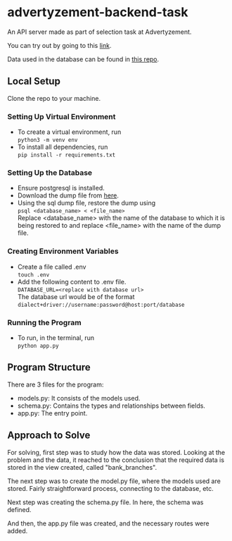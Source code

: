 # advertyzement-backend-task

An API server made as part of selection task at Advertyzement.

You can try out by going to this [link](https://advertyzement-backend-task.herokuapp.com/gql).

Data used in the database can be found in [this repo](https://github.com/Amanskywalker/indian_banks).

## Local Setup

Clone the repo to your machine.

### Setting Up Virtual Environment

* To create a virtual environment, run \
`python3 -m venv env`
* To install all dependencies, run \
`pip install -r requirements.txt`

### Setting Up the Database

* Ensure postgresql is installed. 
* Download the dump file from [here](https://github.com/Amanskywalker/indian_banks).
* Using the sql dump file, restore the dump using \
`psql <database_name> < <file_name>` \
Replace <database_name> with the name of the database to which it is being restored to and replace <file_name> with the name of the dump file.

### Creating Environment Variables

* Create a file called .env \
`touch .env`
* Add the following content to .env file. \
`DATABASE_URL=<replace with database url>` \
The database url would be of the format \
`dialect+driver://username:password@host:port/database`

### Running the Program

* To run, in the terminal, run \
`python app.py`

## Program Structure

There are 3 files for the program: 
* models.py: It consists of the models used.
* schema.py: Contains the types and relationships between fields.
* app.py: The entry point.

## Approach to Solve

For solving, first step was to study how the data was stored. Looking at the problem and the data, it reached to the conclusion that the required data is stored in the view created, called "bank_branches".

The next step was to create the model.py file, where the models used are stored. Fairly straightforward process, connecting to the database, etc.

Next step was creating the schema.py file. In here, the schema was defined.

And then, the app.py file was created, and the necessary routes were added.
